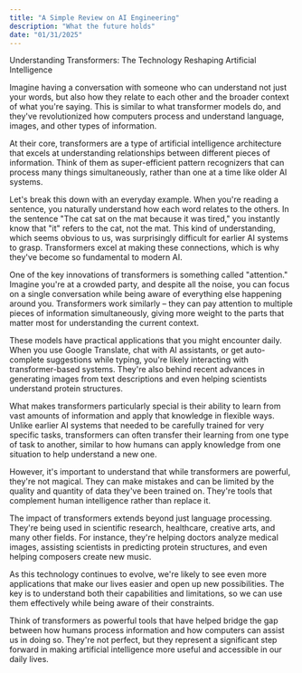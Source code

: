 ```yaml
---
title: "A Simple Review on AI Engineering"
description: "What the future holds"
date: "01/31/2025"
---
```


Understanding Transformers: The Technology Reshaping Artificial Intelligence

Imagine having a conversation with someone who can understand not just your words, but also how they relate to each other and the broader context of what you're saying. This is similar to what transformer models do, and they've revolutionized how computers process and understand language, images, and other types of information.

At their core, transformers are a type of artificial intelligence architecture that excels at understanding relationships between different pieces of information. Think of them as super-efficient pattern recognizers that can process many things simultaneously, rather than one at a time like older AI systems.

Let's break this down with an everyday example. When you're reading a sentence, you naturally understand how each word relates to the others. In the sentence "The cat sat on the mat because it was tired," you instantly know that "it" refers to the cat, not the mat. This kind of understanding, which seems obvious to us, was surprisingly difficult for earlier AI systems to grasp. Transformers excel at making these connections, which is why they've become so fundamental to modern AI.

One of the key innovations of transformers is something called "attention." Imagine you're at a crowded party, and despite all the noise, you can focus on a single conversation while being aware of everything else happening around you. Transformers work similarly – they can pay attention to multiple pieces of information simultaneously, giving more weight to the parts that matter most for understanding the current context.

These models have practical applications that you might encounter daily. When you use Google Translate, chat with AI assistants, or get auto-complete suggestions while typing, you're likely interacting with transformer-based systems. They're also behind recent advances in generating images from text descriptions and even helping scientists understand protein structures.

What makes transformers particularly special is their ability to learn from vast amounts of information and apply that knowledge in flexible ways. Unlike earlier AI systems that needed to be carefully trained for very specific tasks, transformers can often transfer their learning from one type of task to another, similar to how humans can apply knowledge from one situation to help understand a new one.

However, it's important to understand that while transformers are powerful, they're not magical. They can make mistakes and can be limited by the quality and quantity of data they've been trained on. They're tools that complement human intelligence rather than replace it.

The impact of transformers extends beyond just language processing. They're being used in scientific research, healthcare, creative arts, and many other fields. For instance, they're helping doctors analyze medical images, assisting scientists in predicting protein structures, and even helping composers create new music.

As this technology continues to evolve, we're likely to see even more applications that make our lives easier and open up new possibilities. The key is to understand both their capabilities and limitations, so we can use them effectively while being aware of their constraints.

Think of transformers as powerful tools that have helped bridge the gap between how humans process information and how computers can assist us in doing so. They're not perfect, but they represent a significant step forward in making artificial intelligence more useful and accessible in our daily lives.







[^1]: this is the first reference 

